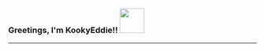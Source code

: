 ### Greetings, I'm KookyEddie!!    <img src="https://media.giphy.com/media/888R35MJTmDxQfRzfS/giphy.gif" width="50">
<hr>


